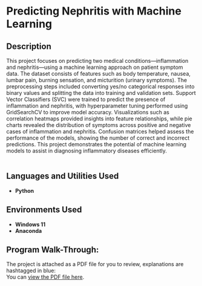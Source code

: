 <h1>Predicting Nephritis with Machine Learning</h1>

<h2>Description</h2>

This project focuses on predicting two medical conditions—inflammation and nephritis—using a machine learning approach on patient symptom data. The dataset consists of features such as body temperature, nausea, lumbar pain, burning sensation, and micturition (urinary symptoms). The preprocessing steps included converting yes/no categorical responses into binary values and splitting the data into training and validation sets. Support Vector Classifiers (SVC) were trained to predict the presence of inflammation and nephritis, with hyperparameter tuning performed using GridSearchCV to improve model accuracy. Visualizations such as correlation heatmaps provided insights into feature relationships, while pie charts revealed the distribution of symptoms across positive and negative cases of inflammation and nephritis. Confusion matrices helped assess the performance of the models, showing the number of correct and incorrect predictions. This project demonstrates the potential of machine learning models to assist in diagnosing inflammatory diseases efficiently.
<br />
<br />

<h2>Languages and Utilities Used</h2>

- <b>Python</b>

<h2>Environments Used </h2>

- <b>Windows 11</b>
- <b>Anaconda</b>

<h2>Program Walk-Through:</h2>

The project is attached as a PDF file for you to review, explanations are hashtagged in blue: <br/>
You can [view the PDF file here](Nephritis.pdf).
<br />
